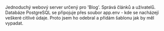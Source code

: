 Jednoduchý webový server určený pro 'Blog'.
Správá článků a uživatelů.
Databáze PostgreSQL se připojuje přes soubor app.env - kde se nacházejí veškeré citlivé údaje.
Proto jsem ho odebral a přidám šablonu jak by měl vypadat.
